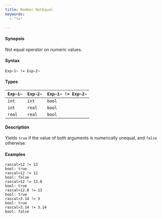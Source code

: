 ```yaml
---
title: Number NotEqual
keywords:
  - "!="

---
```


#### Synopsis

Not equal operator on numeric values.

#### Syntax

`Exp~1~ != Exp~2~`

#### Types

| `Exp~1~`  |  `Exp~2~` | `Exp~1~ != Exp~2~`   |
| --- | --- | --- |
| `int`      |  `int`     | `bool`                 |
| `int`      |  `real`    | `bool`                 |
| `real`     |  `real`    | `bool`                 |


#### Description

Yields `true` if the value of both arguments is numerically unequal, and `false` otherwise.

#### Examples


```rascal-shell 
rascal>12 != 13
bool: true
rascal>12 != 12
bool: false
rascal>12 != 13.0
bool: true
rascal>12.0 != 13
bool: true
rascal>3.14 != 3
bool: true
rascal>3.14 != 3.14
bool: false
```



